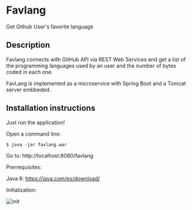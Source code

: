 # Favlang
Get Github User's favorite language

## Description
Favlang connects with GitHub API via REST Web Services and get a list of the programming languages used by an user and the number of bytes coded in each one.

FavLang is implemented as a microservice with Spring Boot and a Tomcat server embbeded. 

## Installation instructions

Just run the application!

Open a command line: 
```shell
$ java -jar favlang.war
```
Go to:
http://localhost:8080/favlang

Prerrequisites:

Java 8: https://java.com/es/download/

Initialization:

![init](https://cloud.githubusercontent.com/assets/27009446/24830334/6b07892a-1c84-11e7-96ca-8aff3bf3cc09.PNG)

